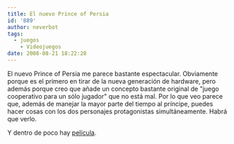 ```yaml
---
title: El nuevo Prince of Persia
id: '889'
author: neverbot
tags:
  - juegos
    - Videojuegos
date: 2008-08-21 18:22:28
---
```


El nuevo Prince of Persia me parece bastante espectacular. Obviamente porque es el primero en tirar de la nueva generación de hardware, pero además porque creo que añade un concepto bastante original de "juego cooperativo para un sólo jugador" que no está mal. Por lo que veo parece que, además de manejar la mayor parte del tiempo al príncipe, puedes hacer cosas con los dos personajes protagonistas simultáneamente. Habrá que verlo.

Y dentro de poco hay [película](http://www.imdb.com/title/tt0473075/).